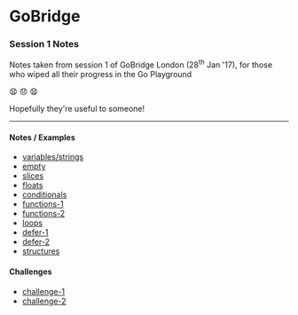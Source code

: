 # GoBridge

### Session 1 Notes

Notes taken from session 1 of GoBridge London (28<sup>th</sup> Jan '17), for those who wiped all their progress in the Go Playground

:anguished: :disappointed: :anguished:

Hopefully they're useful to someone!

---

#### Notes / Examples
- [variables/strings](notes/variables-strings.go)
- [empty](notes/empty.go)
- [slices](notes/slices.go)
- [floats](notes/floats.go)
- [conditionals](notes/conditionals.go)
- [functions-1](notes/functions-1.go)
- [functions-2](notes/functions-2.go)
- [loops](notes/loops.go)
- [defer-1](notes/defer-1.go)
- [defer-2](notes/defer-2.go)
- [structures](notes/structures.go)

#### Challenges
- [challenge-1](challenges/challenge-1.go)
- [challenge-2](challenges/challenge-2.go)
